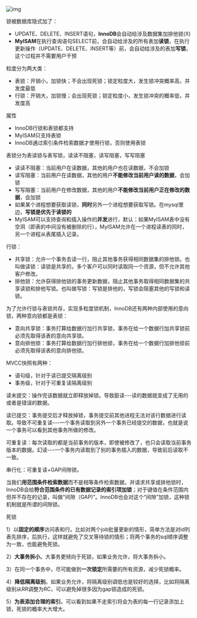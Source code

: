 ![img](https://p1-jj.byteimg.com/tos-cn-i-t2oaga2asx/gold-user-assets/2018/7/23/164c6d7ae44d8ac6~tplv-t2oaga2asx-watermark.awebp)

锁被数据库隐式加了：

- UPDATE、DELETE、INSERT语句，**InnoDB**会自动给涉及数据集加排他锁(X)
- **MyISAM**在执行查询语句SELECT前，会自动给涉及的所有表加**读锁**，在执行更新操作（UPDATE、DELETE、INSERT等）前，会自动给涉及的表加**写锁**，这个过程并不需要用户干预

粒度分为两大类：

- 表锁：开销小，加锁快；不会出现死锁；锁定粒度大，发生锁冲突概率高，并发度最低
- 行锁：开销大，加锁慢；会出现死锁；锁定粒度小，发生锁冲突的概率低，并发度高

属性

- InnoDB行锁和表锁都支持
- MyISAM只支持表锁
- InnoDB通过索引条件检索数据才使用行锁，否则使用表锁

表锁分为表读锁与表写锁，读读不阻塞，读写阻塞，写写阻塞

- 读读不阻塞：当前用户在读数据，其他的用户也在读数据，不会加锁
- 读写阻塞：当前用户在读数据，其他的用户**不能修改当前用户读的数据**，会加锁
- 写写阻塞：当前用户在修改数据，其他的用户**不能修改当前用户正在修改的数据**，会加锁
- 如果某个进程想要获取读锁，**同时**另外一个进程想要获取写锁。在mysql里边，**写锁是优先于读锁的**
- MyISAM可以支持查询和插入操作的**并发**进行，默认：如果MyISAM表中没有空洞（即表的中间没有被删除的行），MyISAM允许在一个进程读表的同时，另一个进程从表尾插入记录。

行锁：

- 共享锁：允许一个事务去读一行，阻止其他事务获得相同数据集的排他锁。也叫做读锁：读锁是共享的，多个客户可以同时读取同一个资源，但不允许其他客户修改。
- 排他锁：允许获得排他锁的事务更新数据，阻止其他事务取得相同数据集的共享读锁和排他写锁。也叫做写锁：写锁是排他的，写锁会阻塞其他的写锁和读锁。

为了允许行锁与表锁共存，实现多粒度锁机制，InnoDB还有两种内部使用的意向锁，两种意向锁都是表锁：

- 意向共享锁：事务打算给数据行加行共享锁，事务在给一个数据行加共享锁前必须先取得该表的意向共享锁。
- 意向排他锁：事务打算给数据行加行排他锁，事务在给一个数据行加排他锁前必须先取得该表的意向排他锁。

MVCC快照有两种：

- 语句级，针对于读已提交隔离级别
- 事务级，针对于可重复读隔离级别

读未提交：操作完该数据就立即释放掉锁。导致脏读---读的数据就变成了无用的或者是错误的数据。

读已提交：事务提交后才释放掉锁，事务提交前其他进程无法对该行数据进行读取。导致不可重复读---一个事务读取到另外一个事务已经提交的数据，也就是说一个事务可以看到其他事务所做的修改。

可重复读：每次读取的都是当前事务的版本，即使被修改了，也只会读取当前事务版本的数据。幻读---一个事务内读取到了别的事务插入的数据，导致前后读取不一致。

串行化：可重复读+GAP间隙锁。

当我们**用范围条件检索数据**而不是相等条件检索数据，并请求共享或排他锁时，InnoDB会给**符合范围条件的已有数据记录的索引项加锁**；对于键值在条件范围内但并不存在的记录，叫做“间隙（GAP)”。InnoDB也会对这个“间隙”加锁，这种锁机制就是所谓的间隙锁。

死锁

1）以**固定的顺序**访问表和行。比如对两个job批量更新的情形，简单方法是对id列表先排序，后执行，这样就避免了交叉等待锁的情形；将两个事务的sql顺序调整为一致，也能避免死锁。

2）**大事务拆小**。大事务更倾向于死锁，如果业务允许，将大事务拆小。

3）在同一个事务中，尽可能做到**一次锁定**所需要的所有资源，减少死锁概率。

4）**降低隔离级别**。如果业务允许，将隔离级别调低也是较好的选择，比如将隔离级别从RR调整为RC，可以避免掉很多因为gap锁造成的死锁。

5）**为表添加合理的索引**。可以看到如果不走索引将会为表的每一行记录添加上锁，死锁的概率大大增大。




